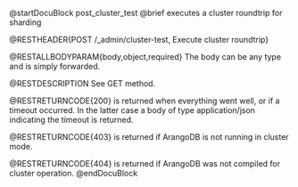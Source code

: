 
@startDocuBlock post_cluster_test
@brief executes a cluster roundtrip for sharding

@RESTHEADER{POST /_admin/cluster-test, Execute cluster roundtrip}

@RESTALLBODYPARAM{body,object,required}
The body can be any type and is simply forwarded.

@RESTDESCRIPTION
See GET method.

@RESTRETURNCODE{200}
is returned when everything went well, or if a timeout occurred. In the
latter case a body of type application/json indicating the timeout
is returned.

@RESTRETURNCODE{403}
is returned if ArangoDB is not running in cluster mode.

@RESTRETURNCODE{404}
is returned if ArangoDB was not compiled for cluster operation.
@endDocuBlock

